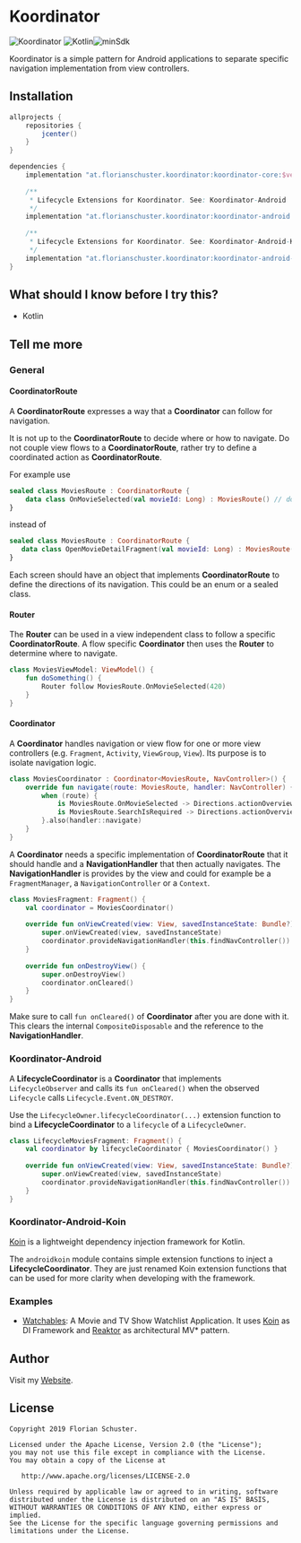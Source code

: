 # Koordinator

![Koordinator](https://img.shields.io/badge/Koordinator-0.0.15-blue.svg)
 ![Kotlin](https://img.shields.io/badge/Language-Kotlin-orange.svg)![minSdk](https://img.shields.io/badge/Android-minSdk%2014-green.svg)

Koordinator is a simple pattern for Android applications to separate specific navigation implementation from view controllers.

## Installation

```groovy
allprojects {
    repositories {
        jcenter()
    }
}

dependencies {
    implementation "at.florianschuster.koordinator:koordinator-core:$version"
    
    /**
     * Lifecycle Extensions for Koordinator. See: Koordinator-Android
     */
    implementation "at.florianschuster.koordinator:koordinator-android:$version"
    
    /**
     * Lifecycle Extensions for Koordinator. See: Koordinator-Android-Koin
     */
    implementation "at.florianschuster.koordinator:koordinator-android-koin:$version"
}
```

## What should I know before I try this?

* Kotlin

## Tell me more

### General

#### CoordinatorRoute
A **CoordinatorRoute** expresses a way that a **Coordinator** can follow for navigation.

It is not up to the **CoordinatorRoute** to decide where or how to navigate. Do not couple view flows to a **CoordinatorRoute**, rather try to define a coordinated action as **CoordinatorRoute**.

For example use

``` kotlin
sealed class MoviesRoute : CoordinatorRoute {
    data class OnMovieSelected(val movieId: Long) : MoviesRoute() // do
}
```

 instead of
 
 ``` kotlin
 sealed class MoviesRoute : CoordinatorRoute {
    data class OpenMovieDetailFragment(val movieId: Long) : MoviesRoute() // don't
}
```

Each screen should have an object that implements **CoordinatorRoute** to define the directions of its navigation. This could be an enum or a sealed class.

#### Router

The **Router** can be used in a view independent class to follow a specific **CoordinatorRoute**. A flow specific **Coordinator** then uses the **Router** to determine where to navigate.

``` kotlin
class MoviesViewModel: ViewModel() {
    fun doSomething() {
        Router follow MoviesRoute.OnMovieSelected(420)
    }
}
```

#### Coordinator

A **Coordinator** handles navigation or view flow for one or more view controllers (e.g. `Fragment`, `Activity`, `ViewGroup`, `View`). Its purpose is to isolate navigation logic.

``` kotlin
class MoviesCoordinator : Coordinator<MoviesRoute, NavController>() {
    override fun navigate(route: MoviesRoute, handler: NavController) {
        when (route) {
            is MoviesRoute.OnMovieSelected -> Directions.actionOverviewToDetail(route.id)
            is MoviesRoute.SearchIsRequired -> Directions.actionOverviewToSearch()
        }.also(handler::navigate)
    }
}
```

A **Coordinator** needs a specific implementation of **CoordinatorRoute** that it should handle and a **NavigationHandler** that then actually navigates. The **NavigationHandler** is provides by the view and could for example be a `FragmentManager`, a `NavigationController` or a `Context`.

``` kotlin
class MoviesFragment: Fragment() {
    val coordinator = MoviesCoordinator()
    
    override fun onViewCreated(view: View, savedInstanceState: Bundle?) {
        super.onViewCreated(view, savedInstanceState)
        coordinator.provideNavigationHandler(this.findNavController())
    }
    
    override fun onDestroyView() {
        super.onDestroyView()
        coordinator.onCleared()
    }
}
```

Make sure to call `fun onCleared()` of **Coordinator** after you are done with it. This clears the internal `CompositeDisposable` and the reference to the **NavigationHandler**.


### Koordinator-Android

A **LifecycleCoordinator** is a **Coordinator** that implements `LifecycleObserver` and calls its `fun onCleared()` when the observed `Lifecycle` calls `Lifecycle.Event.ON_DESTROY`.

Use the `LifecycleOwner.lifecycleCoordinator(...)` extension function to bind a **LifecycleCoordinator** to a `lifecycle` of a `LifecycleOwner`.

``` kotlin
class LifecycleMoviesFragment: Fragment() {
    val coordinator by lifecycleCoordinator { MoviesCoordinator() }
    
    override fun onViewCreated(view: View, savedInstanceState: Bundle?) {
        super.onViewCreated(view, savedInstanceState)
        coordinator.provideNavigationHandler(this.findNavController())
    }
}
```

### Koordinator-Android-Koin

[Koin](https://github.com/InsertKoinIO/koin) is a lightweight dependency injection framework for Kotlin.

The `androidkoin` module contains simple extension functions to inject a **LifecycleCoordinator**. They are just renamed Koin extension functions that can be used for more clarity when developing with the framework.

### Examples

* [Watchables](https://github.com/floschu/Watchables): A Movie and TV Show Watchlist Application. It uses [Koin](https://github.com/InsertKoinIO/koin) as DI Framework and [Reaktor](https://github.com/floschu/Reaktor) as architectural MV* pattern.

## Author

Visit my [Website](https://florianschuster.at/).

## License

```
Copyright 2019 Florian Schuster.

Licensed under the Apache License, Version 2.0 (the "License");
you may not use this file except in compliance with the License.
You may obtain a copy of the License at

   http://www.apache.org/licenses/LICENSE-2.0

Unless required by applicable law or agreed to in writing, software
distributed under the License is distributed on an "AS IS" BASIS,
WITHOUT WARRANTIES OR CONDITIONS OF ANY KIND, either express or implied.
See the License for the specific language governing permissions and
limitations under the License.
```
